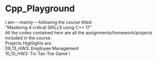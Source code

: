 # Cpp_Playground
I am---mainly---following the course titled: \
"Mastering 4 critical SKILLS using C++ 17" \
All the codes contained here are all the assignments/homework/projects included in the course. \
Projects Highlights are: \
09_13_HW3: Employee Management \
10_10_HW3: Tic-Tac-Toe Game \
